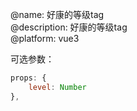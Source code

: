 @name: 好康的等级tag  
@description: 好康的等级tag  
@platform: vue3

可选参数：
```javascript
props: {
    level: Number
},
```